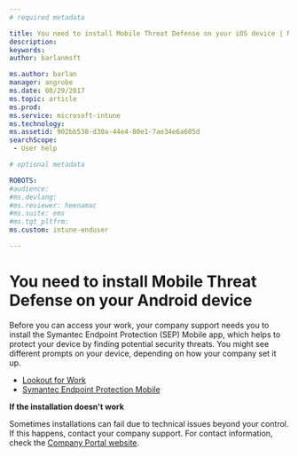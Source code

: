 ```yaml
---
# required metadata

title: You need to install Mobile Threat Defense on your iOS device | Microsoft Docs
description:
keywords:
author: barlanmsft

ms.author: barlan
manager: angrobe
ms.date: 08/29/2017
ms.topic: article
ms.prod:
ms.service: microsoft-intune
ms.technology:
ms.assetid: 902bb538-d30a-44e4-80e1-7ae34e6a605d
searchScope:
 - User help

# optional metadata

ROBOTS:  
#audience:
#ms.devlang:
#ms.reviewer: heenamac
#ms.suite: ems
#ms.tgt_pltfrm:
ms.custom: intune-enduser

---
```


# You need to install Mobile Threat Defense on your Android device

Before you can access your work, your company support needs you to install the Symantec Endpoint Protection (SEP) Mobile app, which helps to protect your device by finding potential security threats. You might see different prompts on your device, depending on how your company set it up.

* [Lookout for Work](https://review.docs.microsoft.com/DocsArchiveDemoSrc/you-are-prompted-to-install-lookout-for-work-android)
* [Symantec Endpoint Protection Mobile](https://review.docs.microsoft.com/DocsArchiveDemoSrc/you-are-prompted-to-install-skycure-android)

**If the installation doesn't work**

Sometimes installations can fail due to technical issues beyond your control. If this happens, contact your company support. For contact information, check the [Company Portal website](http://portal.manage.microsoft.com).
